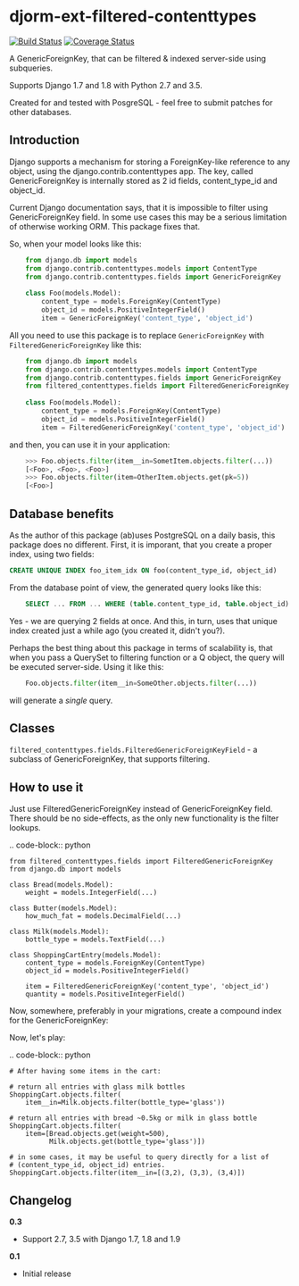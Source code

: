 djorm-ext-filtered-contenttypes
===============================

[![Build Status](https://travis-ci.org/mpasternak/djorm-ext-filtered-contenttypes.svg?branch=master)](https://travis-ci.org/mpasternak/djorm-ext-filtered-contenttypes)
[![Coverage Status](https://img.shields.io/coveralls/mpasternak/djorm-ext-filtered-contenttypes.svg)](https://coveralls.io/r/mpasternak/djorm-ext-filtered-contenttypes)

A GenericForeignKey, that can be filtered &amp; indexed server-side using subqueries.

Supports Django 1.7 and 1.8 with Python 2.7 and 3.5.

Created for and tested with PosgreSQL - feel free to submit patches for other databases.


Introduction
------------

Django supports a mechanism for storing a ForeignKey-like reference to any object, using the django.contrib.contenttypes app.
The key, called GenericForeignKey is internally stored as 2 id fields, content_type_id and object_id.

Current Django documentation says, that it is impossible to filter using GenericForeignKey field. In some use cases this may be a serious limitation of otherwise working ORM. This package fixes that. 

So, when your model looks like this:

```python
    from django.db import models
    from django.contrib.contenttypes.models import ContentType
    from django.contrib.contenttypes.fields import GenericForeignKey
    
    class Foo(models.Model):
        content_type = models.ForeignKey(ContentType)
        object_id = models.PositiveIntegerField()
        item = GenericForeignKey('content_type', 'object_id')
```
All you need to use this package is to replace `GenericForeignKey` with `FilteredGenericForeignKey` like this:
```python
    from django.db import models
    from django.contrib.contenttypes.models import ContentType
    from django.contrib.contenttypes.fields import GenericForeignKey
    from filtered_contenttypes.fields import FilteredGenericForeignKey
    
    class Foo(models.Model):
        content_type = models.ForeignKey(ContentType)
        object_id = models.PositiveIntegerField()
        item = FilteredGenericForeignKey('content_type', 'object_id')
```
and then, you can use it in your application:
```python
    >>> Foo.objects.filter(item__in=SometItem.objects.filter(...))
    [<Foo>, <Foo>, <Foo>]
    >>> Foo.objects.filter(item=OtherItem.objects.get(pk=5))
    [<Foo>]
```

Database benefits
-----------------
As the author of this package (ab)uses PostgreSQL on a daily basis, this package does no different. First, it is imporant, that you create a proper index, using
two fields:
```sql
CREATE UNIQUE INDEX foo_item_idx ON foo(content_type_id, object_id)
```
From the database point of view, the generated query looks like this:
```sql
    SELECT ... FROM ... WHERE (table.content_type_id, table.object_id) IN (...)
```
Yes - we are querying 2 fields at once. And this, in turn, uses that unique index created just a while ago (you created it, didn't you?). 

Perhaps the best thing about this package in terms of scalability is, that when you pass a QuerySet to filtering function or a Q object, the query will be executed server-side. Using it like this:

```python
    Foo.objects.filter(item__in=SomeOther.objects.filter(...))
```

will generate a *single* query. 

Classes
-------

`filtered_contenttypes.fields.FilteredGenericForeignKeyField` - a subclass of GenericForeignKey, that supports filtering.

How to use it
-------------

Just use FilteredGenericForeignKey instead of GenericForeignKey field. There should be no side-effects, as the only new functionality is the filter lookups.

.. code-block:: python

    from filtered_contenttypes.fields import FilteredGenericForeignKey
    from django.db import models

    class Bread(models.Model):
        weight = models.IntegerField(...)

    class Butter(models.Model):
        how_much_fat = models.DecimalField(...)

    class Milk(models.Model):
        bottle_type = models.TextField(...)

    class ShoppingCartEntry(models.Model):
        content_type = models.ForeignKey(ContentType)
        object_id = models.PositiveIntegerField()

        item = FilteredGenericForeignKey('content_type', 'object_id')
        quantity = models.PositiveIntegerField()

Now, somewhere, preferably in your migrations, create a compound index for
the GenericForeignKey:

Now, let's play:

.. code-block:: python

    # After having some items in the cart:

    # return all entries with glass milk bottles
    ShoppingCart.objects.filter(
        item__in=Milk.objects.filter(bottle_type='glass'))

    # return all entries with bread ~0.5kg or milk in glass bottle
    ShoppingCart.objects.filter(
        item=[Bread.objects.get(weight=500),
              Milk.objects.get(bottle_type='glass')])

    # in some cases, it may be useful to query directly for a list of
    # (content_type_id, object_id) entries.
    ShoppingCart.objects.filter(item__in=[(3,2), (3,3), (3,4)])


Changelog
---------

**0.3**

- Support 2.7, 3.5 with Django 1.7, 1.8 and 1.9

**0.1**

- Initial release
